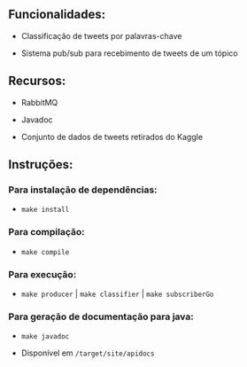 ## Funcionalidades:

- Classificação de tweets por palavras-chave

- Sistema pub/sub para recebimento de tweets de um tópico

## Recursos:

- RabbitMQ

- Javadoc 

- Conjunto de dados de tweets retirados do Kaggle

## Instruções:

### Para instalação de dependências:

- `make install`

### Para compilação:

- `make compile`

### Para execução:

- `make producer` | `make classifier` | `make subscriberGo`

### Para geração de documentação para java:

- `make javadoc`

- Disponível em `/target/site/apidocs`

